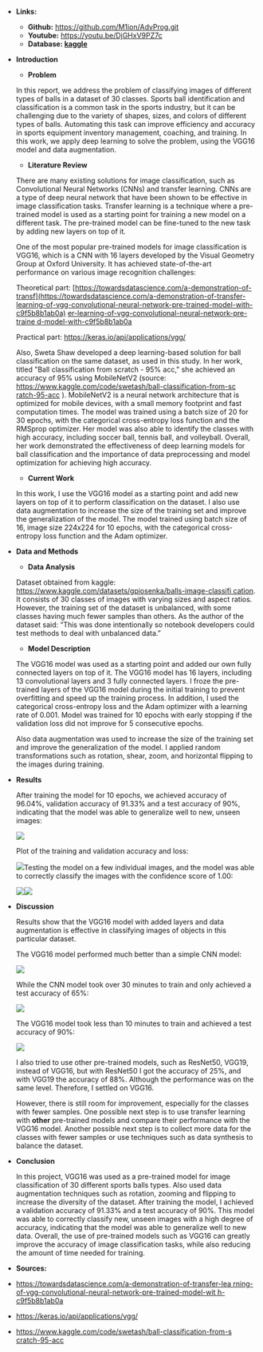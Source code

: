 - **Links:**
  - **Github:** <https://github.com/M1ion/AdvProg.git>
  - **Youtube:** <https://youtu.be/DjGHxV9PZ7c>
  - **Database: [kaggle](https://www.kaggle.com/datasets/gpiosenka/balls-image-classification)**
- **Introduction**
  - **Problem**

  In this report, we address the problem of classifying images of different types of balls in a dataset of 30 classes. Sports ball identification and classification is a common task in the sports industry, but it can be challenging due to the variety of shapes, sizes, and colors of different types of balls. Automating this task can improve efficiency and accuracy in sports equipment inventory management, coaching, and training. In this work, we apply deep learning to solve the problem, using the VGG16 model and data augmentation.

  - **Literature Review**

  There are many existing solutions for image classification, such as Convolutional Neural Networks (CNNs) and transfer learning. CNNs are a type of deep neural network that have been shown to be effective in image classification tasks. Transfer learning is a technique where a pre-trained model is used as a starting point for training a new model on a different task. The pre-trained model can be fine-tuned to the new task by adding new layers on top of it.
  
  One of the most popular pre-trained models for image classification is VGG16, which is a CNN with 16 layers developed by the Visual Geometry Group at Oxford University. It has achieved state-of-the-art performance on various image recognition challenges:

  Theoretical part: [https://towardsdatascience.com/a-demonstration-of-transf](https://towardsdatascience.com/a-demonstration-of-transfer-learning-of-vgg-convolutional-neural-network-pre-trained-model-with-c9f5b8b1ab0a) [er-learning-of-vgg-convolutional-neural-network-pre-traine d-model-with-c9f5b8b1ab0a](https://towardsdatascience.com/a-demonstration-of-transfer-learning-of-vgg-convolutional-neural-network-pre-trained-model-with-c9f5b8b1ab0a)
  
  Practical part: <https://keras.io/api/applications/vgg/>

  Also, Sweta Shaw developed a deep learning-based solution for ball classification on the same dataset, as used in this study. In her work, titled "Ball classification from scratch - 95% acc," she achieved an accuracy of 95% using MobileNetV2 (source: [https://www.kaggle.com/code/swetash/ball-classification-from-sc ratch-95-acc](https://www.kaggle.com/code/swetash/ball-classification-from-scratch-95-acc) ). MobileNetV2 is a neural network architecture that is optimized for mobile devices, with a small memory footprint and fast computation times. The model was trained using a batch size of 20 for 30 epochs, with the categorical cross-entropy loss function and the RMSprop optimizer. Her model was also able to identify the classes with high accuracy, including soccer ball, tennis ball, and volleyball. Overall, her work demonstrated the effectiveness of deep learning models for ball classification and the importance of data preprocessing and model optimization for achieving high accuracy.

  - **Current Work**

  In this work, I use the VGG16 model as a starting point and add new layers on top of it to perform classification on the dataset. I also use data augmentation to increase the size of the training set and improve the generalization of the model. The model trained using batch size of 16, image size 224x224 for 10 epochs, with the categorical cross-entropy loss function and the Adam optimizer.

- **Data and Methods**
  - **Data Analysis**

  Dataset obtained from kaggle: [https://www.kaggle.com/datasets/gpiosenka/balls-image-classifi cation](https://www.kaggle.com/datasets/gpiosenka/balls-image-classification). It consists of 30 classes of images with varying sizes and aspect ratios. However, the training set of the dataset is unbalanced, with some classes having much fewer samples than others. As the author of the dataset said: “This was done intentionally so notebook developers could test methods to deal with unbalanced data.”

  - **Model Description**

  The VGG16 model was used as a starting point and added our own fully connected layers on top of it. The VGG16 model has 16 layers, including 13 convolutional layers and 3 fully connected layers. I froze the pre-trained layers of the VGG16 model during the initial training to prevent overfitting and speed up the training process. In addition, I used the categorical cross-entropy loss and the Adam optimizer with a learning rate of 0.001. Model was trained for 10 epochs with early stopping if the validation loss did not improve for 5 consecutive epochs.

  Also data augmentation was used to increase the size of the training set and improve the generalization of the model. I applied random transformations such as rotation, shear, zoom, and horizontal flipping to the images during training.

- **Results**

  After training the model for 10 epochs, we achieved accuracy of 96.04%, validation accuracy of 91.33% and a test accuracy of 90%, indicating that the model was able to generalize well to new, unseen images:

  ![](https://github.com/M1ion/AdvProg/blob/main/photos%20in%20readme/Aspose.Words.5a45df3d-d910-4834-b2e7-b3342c827cbe.001.jpeg)

  Plot of the training and validation accuracy and loss:

  ![](https://github.com/M1ion/AdvProg/blob/main/photos%20in%20readme/Aspose.Words.5a45df3d-d910-4834-b2e7-b3342c827cbe.002.jpeg)Testing the model on a few individual images, and the model was able to correctly classify the images with the confidence score of 1.00:

  ![](https://github.com/M1ion/AdvProg/blob/main/photos%20in%20readme/Aspose.Words.5a45df3d-d910-4834-b2e7-b3342c827cbe.003.png)![](https://github.com/M1ion/AdvProg/blob/main/photos%20in%20readme/Aspose.Words.5a45df3d-d910-4834-b2e7-b3342c827cbe.004.png)

- **Discussion**

  Results show that the VGG16 model with added layers and data augmentation is effective in classifying images of objects in this particular dataset.

  The VGG16 model performed much better than a simple CNN model:

  ![](https://github.com/M1ion/AdvProg/blob/main/photos%20in%20readme/Aspose.Words.5a45df3d-d910-4834-b2e7-b3342c827cbe.005.png)

  While the CNN model took over 30 minutes to train and only achieved a test accuracy of 65%:

  ![](https://github.com/M1ion/AdvProg/blob/main/photos%20in%20readme/Aspose.Words.5a45df3d-d910-4834-b2e7-b3342c827cbe.006.jpeg)

  The VGG16 model took less than 10 minutes to train and achieved a test accuracy of 90%:

  ![](https://github.com/M1ion/AdvProg/blob/main/photos%20in%20readme/Aspose.Words.5a45df3d-d910-4834-b2e7-b3342c827cbe.007.jpeg)

  I also tried to use other pre-trained models, such as ResNet50, VGG19, instead of VGG16, but with ResNet50 I got the accuracy of 25%, and with VGG19 the accuracy of 88%. Although the performance was on the same level. Therefore, I settled on VGG16.

  However, there is still room for improvement, especially for the classes with fewer samples. One possible next step is to use transfer learning with **other** pre-trained models and compare their performance with the VGG16 model. Another possible next step is to collect more data for the classes with fewer samples or use techniques such as data synthesis to balance the dataset.

- **Conclusion**

  In this project, VGG16 was used as a pre-trained model for image classification of 30 different sports balls types. Also used data augmentation techniques such as rotation, zooming and flipping to increase the diversity of the dataset. After training the model, I achieved a validation accuracy of 91.33% and a test accuracy of 90%. This model was able to correctly classify new, unseen images with a high degree of accuracy, indicating that the model was able to generalize well to new data. Overall, the use of pre-trained models such as VGG16 can greatly improve the accuracy of image classification tasks, while also reducing the amount of time needed for training.

- **Sources:**
- [https://towardsdatascience.com/a-demonstration-of-transfer-lea rning-of-vgg-convolutional-neural-network-pre-trained-model-wit h-c9f5b8b1ab0a](https://towardsdatascience.com/a-demonstration-of-transfer-learning-of-vgg-convolutional-neural-network-pre-trained-model-with-c9f5b8b1ab0a)
- <https://keras.io/api/applications/vgg/>
- [https://www.kaggle.com/code/swetash/ball-classification-from-s cratch-95-acc](https://www.kaggle.com/code/swetash/ball-classification-from-scratch-95-acc)
